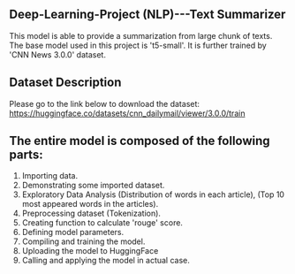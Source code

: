 ## Deep-Learning-Project (NLP)---Text Summarizer

This model is able to provide a summarization from large chunk of texts. The base model used in this project is 't5-small'. It is further trained by 'CNN News 3.0.0' dataset.

## Dataset Description
Please go to the link below to download the dataset:
https://huggingface.co/datasets/cnn_dailymail/viewer/3.0.0/train

## The entire model is composed of the following parts:

1. Importing data.
2. Demonstrating some imported dataset.
3. Exploratory Data Analysis (Distribution of words in each article), (Top 10 most appeared words in the articles).
4. Preprocessing dataset (Tokenization).
5. Creating function to calculate 'rouge' score.
6. Defining model parameters.
7. Compiling and training the model.
8. Uploading the model to HuggingFace 
9. Calling and applying the model in actual case.
